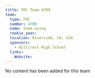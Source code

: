 ```yaml
---
title: FRC Team 4709
team:
  type: FRC
  number: 4709
  name: Stem-azing
  rookie_year: 
  location: Riverside, CA, USA
  sponsors:
    - Hillcrest High School
  links:
    Website: 
---
```

No content has been added for this team